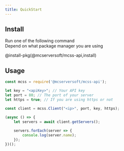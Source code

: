 ```yaml
--- 
title: QuickStart
---
```


## Install
Run one of the following command  
Depend on what package manager you are using

@install-pkg(@mcserversoft/mcss-api,install)

## Usage

```js
const mcss = require('@mcserversoft/mcss-api');

let key = "<apiKey>"; // Your API key
let port = 80; // The port of your server
let https = true; // If you are using https or not

const client = mcss.Client("<ip>", port, key, https);

(async () => {
    let servers = await client.getServers();
    
    servers.forEach(server => {
        console.log(server.name);
    });
})();
```